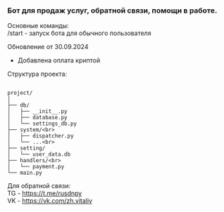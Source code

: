 ### Бот для продаж услуг, обратной связи, помощи в работе.

Основные команды:\
/start - запуск бота для обычного пользователя

Обновление от 30.09.2024 
- Добавлена оплата криптой

Структура проекта:

```bazaar

project/
│
├── db/
│   ├── __init__.py        
│   ├── database.py      
│   └── settings_db.py      
├── system/<br>
│   ├── dispatcher.py      
│   └── ...<br>
├── setting/
│   └── user_data.db        
├── handlers/<br>
│   └── payment.py       
└── main.py   

```

Для обратной связи:\
TG - https://t.me/rusdnpy \
VK - https://vk.com/zh.vitaliy